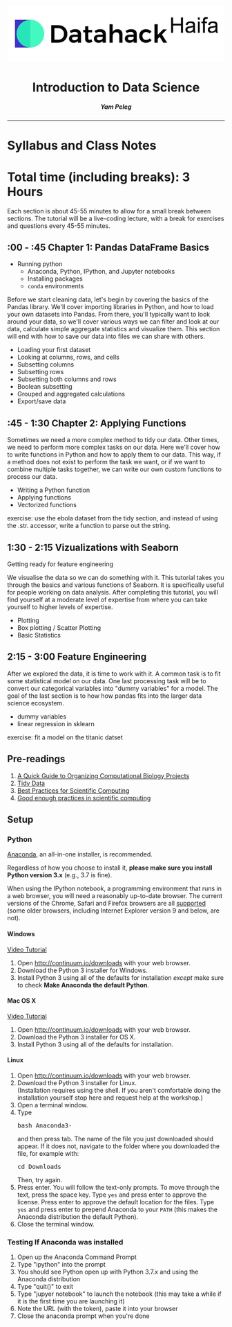 ![alt text](imgs/logo.png)
<center><h1>Introduction to Data Science</h1></center>
<center><h5>Yam Peleg</h5></center>


-----


# Syllabus and Class Notes

<!--
A list to the notes from class can be found [here]().
-->
# Total time (including breaks): 3 Hours

Each section is about 45-55 minutes to allow for a small break between sections.
The tutorial will be a live-coding lecture, with a break for exercises and questions every 45-55 minutes.

## :00 - :45 Chapter 1: Pandas DataFrame Basics

- Running python
	- Anaconda, Python, IPython, and Jupyter notebooks
	- Installing packages
	- `conda` environments

Before we start cleaning data, let's begin by covering the basics of the Pandas library. We'll cover importing libraries in Python, and how to load your own datasets into Pandas. From there, you'll typically want to look around your data, so we'll cover various ways we can filter and look at our data, calculate simple aggregate statistics and visualize them. This section will end with how to save our data into files we can share with others.

- Loading your first dataset
- Looking at columns, rows, and cells
- Subsetting columns
- Subsetting rows
- Subsetting both columns and rows
- Boolean subsetting
- Grouped and aggregated calculations
- Export/save data



## :45 - 1:30 Chapter 2: Applying Functions

Sometimes we need a more complex method to tidy our data. Other times, we need to perform more complex tasks on our data. Here we'll cover how to write functions in Python and how to apply them to our data. This way, if a method does not exist to perform the task we want, or if we want to combine multiple tasks together, we can write our own custom functions to process our data.

- Writing a Python function
- Applying functions
- Vectorized functions

exercise: use the ebola dataset from the tidy section, and instead of using the .str. accessor, write a function to parse out the string.

## 1:30 - 2:15 Vizualizations with Seaborn

Getting ready for feature engineering

We visualise the data so we can do something with it.
This tutorial takes you through the basics and various functions of Seaborn. It is specifically useful for people working on data analysis. After completing this tutorial, you will find yourself at a moderate level of expertise from where you can take yourself to higher levels of expertise.

- Plotting
- Box plotting / Scatter Plotting
- Basic Statistics 

## 2:15 - 3:00 Feature Engineering

After we explored the data, it is time to work with it.
A common task is to fit some statistical model on our data.
One last processing task will be to convert our categorical variables into "dummy variables" for a model.
The goal of the last section is to how how pandas fits into the larger data science ecosystem.

- dummy variables
- linear regression in sklearn

exercise: fit a model on the titanic datset

<!-- #region -->



## Pre-readings

1. [A Quick Guide to Organizing Computational Biology Projects][1]
2. [Tidy Data][2]
3. [Best Practices for Scientific Computing][3]
4. [Good enough practices in scientific computing][4]

## Setup

### Python
<a href="https://www.anaconda.com/download/">Anaconda</a>,
an all-in-one installer, is recommended.

Regardless of how you choose to install it,
<strong>please make sure you install Python version 3.x</strong>
(e.g., 3.7 is fine).

When using the IPython notebook, a programming environment
that runs in a web browser, you will need a reasonably
up-to-date browser. The current versions of the Chrome, Safari and
Firefox browsers are all
<a href="http://ipython.org/ipython-doc/2/install/install.html#browser-compatibility">supported</a>
(some older browsers, including Internet Explorer version 9
and below, are not).

#### Windows
<a href="https://www.youtube.com/watch?v=xxQ0mzZ8UvA">Video Tutorial</a>
<ol>
<li>Open <a href="https://www.anaconda.com/download/">http://continuum.io/downloads</a> with your web browser.</li>
<li>Download the Python 3 installer for Windows.</li>
<li>Install Python 3 using all of the defaults for installation <em>except</em> make sure to check <strong>Make Anaconda the default Python</strong>.</li>
</ol>

#### Mac OS X
<a href="https://www.youtube.com/watch?v=TcSAln46u9U">Video Tutorial</a>
<ol>
<li>Open <a href="http://continuum.io/downloads">http://continuum.io/downloads</a> with your web browser.</li>
<li>Download the Python 3 installer for OS X.</li>
<li>Install Python 3 using all of the defaults for installation.</li>
</ol>

#### Linux
<ol>
<li>Open <a href="http://continuum.io/downloads">http://continuum.io/downloads</a> with your web browser.</li>
<li>Download the Python 3 installer for Linux.<br>
(Installation requires using the shell. If you aren't
comfortable doing the installation yourself
stop here and request help at the workshop.)
</li>
<li>
Open a terminal window.
</li>
<li>
Type <pre>bash Anaconda3-</pre> and then press
tab. The name of the file you just downloaded should
appear. If it does not, navigate to the folder where you
downloaded the file, for example with:
<pre>cd Downloads</pre>
Then, try again.
</li>
<li>
Press enter. You will follow the text-only prompts. To move through
the text, press the space key. Type <code>yes</code> and
press enter to approve the license. Press enter to approve the
default location for the files. Type <code>yes</code> and
press enter to prepend Anaconda to your <code>PATH</code>
(this makes the Anaconda distribution the default Python).
</li>
<li>
Close the terminal window.
</ol>

### Testing If Anaconda was installed
<!-- #endregion -->

1. Open up the Anaconda Command Prompt
2. Type "ipython" into the prompt
3. You should see Python open up with Python 3.7.x and using the Anaconda distribution
4. Type "quit()" to exit
5. Type "jupyer notebook" to launch the notebook (this may take a while if it is the first time you are launching it)
6. Note the URL (with the token), paste it into your browser
7. Close the anaconda prompt when you're done

[1]: https://journals.plos.org/ploscompbiol/article?id=10.1371/journal.pcbi.1000424
[2]: http://vita.had.co.nz/papers/tidy-data.html
[3]: https://journals.plos.org/plosbiology/article?id=10.1371/journal.pbio.1001745
[4]: https://journals.plos.org/ploscompbiol/article?id=10.1371/journal.pcbi.1005510

